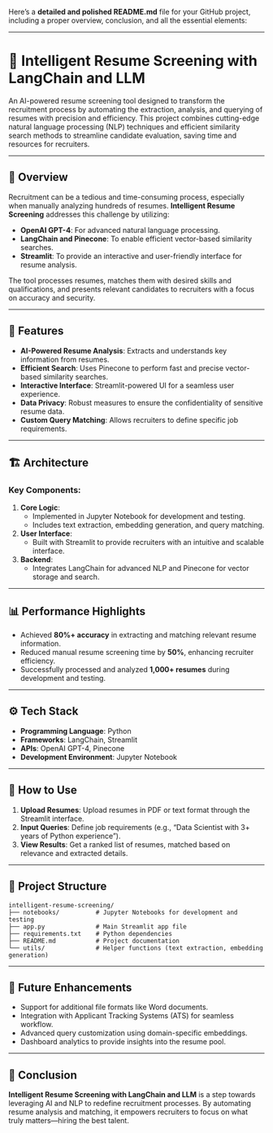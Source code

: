 Here’s a **detailed and polished README.md** file for your GitHub project, including a proper overview, conclusion, and all the essential elements:  

---

# 🧠 Intelligent Resume Screening with LangChain and LLM  

An AI-powered resume screening tool designed to transform the recruitment process by automating the extraction, analysis, and querying of resumes with precision and efficiency. This project combines cutting-edge natural language processing (NLP) techniques and efficient similarity search methods to streamline candidate evaluation, saving time and resources for recruiters.

---

## 🌟 Overview  

Recruitment can be a tedious and time-consuming process, especially when manually analyzing hundreds of resumes. **Intelligent Resume Screening** addresses this challenge by utilizing:  
- **OpenAI GPT-4**: For advanced natural language processing.  
- **LangChain and Pinecone**: To enable efficient vector-based similarity searches.  
- **Streamlit**: To provide an interactive and user-friendly interface for resume analysis.  

The tool processes resumes, matches them with desired skills and qualifications, and presents relevant candidates to recruiters with a focus on accuracy and security.  

---

## 🚀 Features  

- **AI-Powered Resume Analysis**: Extracts and understands key information from resumes.  
- **Efficient Search**: Uses Pinecone to perform fast and precise vector-based similarity searches.  
- **Interactive Interface**: Streamlit-powered UI for a seamless user experience.  
- **Data Privacy**: Robust measures to ensure the confidentiality of sensitive resume data.  
- **Custom Query Matching**: Allows recruiters to define specific job requirements.  

---

## 🏗️ Architecture  

### Key Components:  
1. **Core Logic**:  
   - Implemented in Jupyter Notebook for development and testing.  
   - Includes text extraction, embedding generation, and query matching.  
2. **User Interface**:  
   - Built with Streamlit to provide recruiters with an intuitive and scalable interface.  
3. **Backend**:  
   - Integrates LangChain for advanced NLP and Pinecone for vector storage and search.

---

## 📊 Performance Highlights  

- Achieved **80%+ accuracy** in extracting and matching relevant resume information.  
- Reduced manual resume screening time by **50%**, enhancing recruiter efficiency.  
- Successfully processed and analyzed **1,000+ resumes** during development and testing.  

---

## ⚙️ Tech Stack  

- **Programming Language**: Python  
- **Frameworks**: LangChain, Streamlit  
- **APIs**: OpenAI GPT-4, Pinecone  
- **Development Environment**: Jupyter Notebook  

---

## 🎯 How to Use  

1. **Upload Resumes**: Upload resumes in PDF or text format through the Streamlit interface.  
2. **Input Queries**: Define job requirements (e.g., “Data Scientist with 3+ years of Python experience”).  
3. **View Results**: Get a ranked list of resumes, matched based on relevance and extracted details.  

---

## 📂 Project Structure  

```plaintext  
intelligent-resume-screening/  
├── notebooks/          # Jupyter Notebooks for development and testing  
├── app.py              # Main Streamlit app file  
├── requirements.txt    # Python dependencies  
├── README.md           # Project documentation  
└── utils/              # Helper functions (text extraction, embedding generation)  
```  

---

## 🔮 Future Enhancements  

- Support for additional file formats like Word documents.  
- Integration with Applicant Tracking Systems (ATS) for seamless workflow.  
- Advanced query customization using domain-specific embeddings.  
- Dashboard analytics to provide insights into the resume pool.  

---

## 🏁 Conclusion  

**Intelligent Resume Screening with LangChain and LLM** is a step towards leveraging AI and NLP to redefine recruitment processes. By automating resume analysis and matching, it empowers recruiters to focus on what truly matters—hiring the best talent.  

